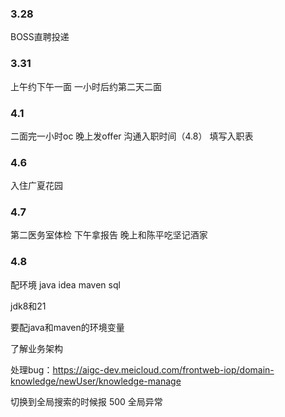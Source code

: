 ### 3.28

BOSS直聘投递



### 3.31

上午约下午一面 一小时后约第二天二面



### 4.1

二面完一小时oc 晚上发offer 沟通入职时间（4.8） 填写入职表



### 4.6

入住广夏花园



### 4.7

第二医务室体检 下午拿报告 晚上和陈平吃坚记酒家



### 4.8

配环境 java idea maven sql

jdk8和21

要配java和maven的环境变量

了解业务架构

处理bug：https://aigc-dev.meicloud.com/frontweb-iop/domain-knowledge/newUser/knowledge-manage

切换到全局搜索的时候报 500 全局异常